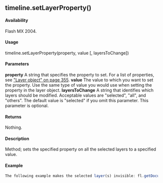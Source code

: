 ## timeline.setLayerProperty()

#### Availability

Flash MX 2004.

#### Usage

timeline.setLayerProperty(property, value \[, layersToChange\])

#### Parameters

**property** A string that specifies the property to set. For a list of properties, see ["Layer object" on page 355](#_bookmark679).
**value** The value to which you want to set the property. Use the same type of value you would use when setting the property in the layer object.
**layersToChange** A string that identifies which layers should be modified. Acceptable values are "selected", "all", and "others". The default value is "selected" if you omit this parameter. This parameter is optional.

#### Returns

Nothing.

#### Description

Method; sets the specified property on all the selected layers to a specified value.

#### Example

```javascript
The following example makes the selected layer(s) invisible: fl.getDocumentDOM().getTimeline().setLayerProperty("visible", false); The following example sets the name of the selected layer(s) to selLayer: fl.getDocumentDOM().getTimeline().setLayerProperty("name", "selLayer");

```